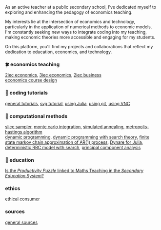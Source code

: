 As an active teacher at a public secondary school, I've dedicated myself to exploring and enhancing the pedagogy of economics teaching.

My interests lie at the intersection of economics and technology, particularly in the application of numerical methods to economic models. I'm constantly seeking new ways to integrate coding into my teaching, making economic theories more accessible and engaging for my students.

On this platform, you'll find my projects and collaborations that reflect my dedication to education, economics, and technology.


### 🍀 economics teaching

[2iec economics](markdown/mindmap-2iec-economics.md), [3iec economics](markdown/mindmap-3iec-economics.md), [2iec business](markdown/mindmap-2iec-business.md) <br>
[economics course design](https://gitlab.com/econmediadb/economics-course)


### 🍁 coding tutorials

[general tutorials](markdown/coding-tutorial.md), [svg tutorial](markdown/svg-tutorial.md), [using Julia](markdown/using-julia.md), [using git](markdown/using-git.md), [using VNC](markdown/using-vncserver.md)



### 🌿 computational methods

[slice sampler](jupyterlab/slice-sampler.ipynb), [monte carlo integration](jupyterlab/monte-carlo-integration.ipynb), [simulated annealing](jupyterlab/simulated-annealing.ipynb), [metropolis-hastings algorithm](jupyterlab/metropolis-hastings-algorithm.ipynb) <br>
[dynamic programming](jupyterlab/dynamic-programming.ipynb), [dynamic programming with search theory](jupyterlab/deterministic-rbc-with-search.ipynb), [finite state markov chain approximation of AR(1) process](jupyterlab/finite-state-markov-chain-approximation-of-ar1-process.ipynb), [Dynare for Julia](jupyterlab/dynare-tests.ipynb), [deterministic RBC model with search](jupyterlab/deterministic-rbc-with-search.ipynb), [principal component analysis](jupyterlab/principal-component-analysis-python.ipynb)


### 🍄 education

[Is the *Productivity Puzzle* linked to Maths Teaching in the *Secondary Education System*?](markdown/productivity-puzzle.md)

### ethics

[ethical consumer](https://www.ethicalconsumer.org/)


### sources

[general sources](markdown/bibliography.md)